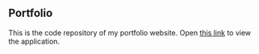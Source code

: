 ## Portfolio

This is the code repository of my portfolio website.
Open [this link](https://himayan-portfolio.netlify.app) to view the application.
